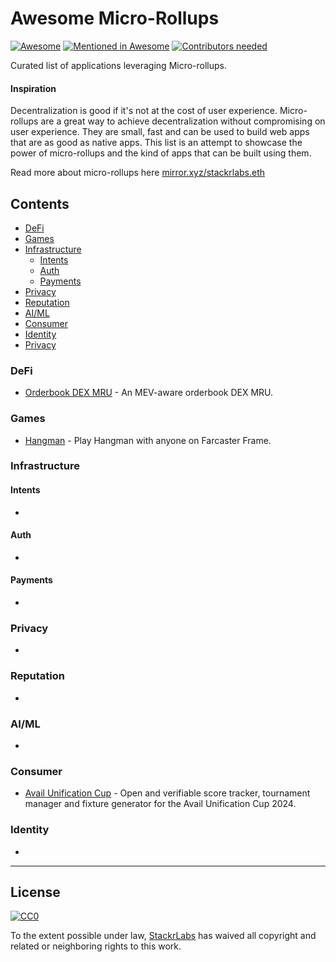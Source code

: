 # Awesome Micro-Rollups

[![Awesome](https://cdn.rawgit.com/sindresorhus/awesome/d7305f38d29fed78fa85652e3a63e154dd8e8829/media/badge.svg)](https://github.com/sindresorhus/awesome)
[![Mentioned in Awesome](https://awesome.re/mentioned-badge.svg)](https://awesome.re)
[![Contributors needed](https://img.shields.io/badge/contributors-needed-yellow.svg)](CONTRIBUTING.md)

Curated list of applications leveraging Micro-rollups.

#### Inspiration

Decentralization is good if it's not at the cost of user experience. Micro-rollups are a great way to achieve decentralization without compromising on user experience. They are small, fast and can be used to build web apps that are as good as native apps. This list is an attempt to showcase the power of micro-rollups and the kind of apps that can be built using them.

Read more about micro-rollups here [mirror.xyz/stackrlabs.eth](http://mirror.xyz/stackrlabs.eth)

## Contents

- [DeFi](#defi)
- [Games](#games)
- [Infrastructure](#infrastructure)
  - [Intents](#intents)
  - [Auth](#auth)
  - [Payments](#payments)
- [Privacy](#privacy)
- [Reputation](#reputation)
- [AI/ML](#aiml)
- [Consumer](#consumer)
- [Identity](#identity)
- [Privacy](#privacy)

### DeFi

- [Orderbook DEX MRU](https://github.com/eshaan7/orderbook-dex-mru) - An MEV-aware orderbook DEX MRU.

### Games

- [Hangman](https://github.com/0xRampey/hangman-rollup) - Play Hangman with anyone on Farcaster Frame.

### Infrastructure

#### Intents

-

#### Auth

-

#### Payments

-

### Privacy

-

### Reputation

-

### AI/ML

-

### Consumer

- [Avail Unification Cup](https://github.com/stackrlabs/unification-cup) - Open and verifiable score tracker, tournament manager and fixture generator for the Avail Unification Cup 2024.

### Identity

-

---

## License

[![CC0](https://mirrors.creativecommons.org/presskit/buttons/88x31/svg/cc-zero.svg)](https://creativecommons.org/publicdomain/zero/1.0/)

To the extent possible under law, [StackrLabs](https://www.stackrlabs.xyz) has waived all copyright and related or neighboring rights to this work.
